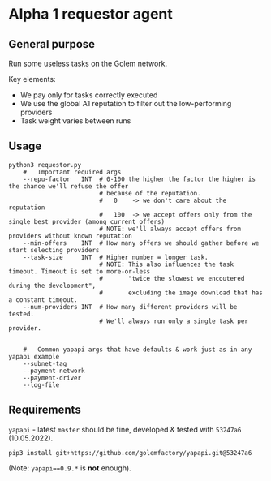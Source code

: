 #   Alpha 1 requestor agent

##  General purpose

Run some useless tasks on the Golem network.

Key elements:

*   We pay only for tasks correctly executed
*   We use the global A1 reputation to filter out the low-performing providers
*   Task weight varies between runs

##  Usage

```
python3 requestor.py 
    #   Important required args
    --repu-factor   INT  # 0-100 the higher the factor the higher is the chance we'll refuse the offer
                         # because of the reputation.
                         #   0    -> we don't care about the reputation
                         #   100  -> we accept offers only from the single best provider (among current offers)
                         # NOTE: we'll always accept offers from providers without known reputation
    --min-offers    INT  # How many offers we should gather before we start selecting providers
    --task-size     INT  # Higher number = longer task. 
                         # NOTE: This also influences the task timeout. Timeout is set to more-or-less
                         #       "twice the slowest we encoutered during the development", 
                         #       excluding the image download that has a constant timeout.
    --num-providers INT  # How many different providers will be tested.
                         # We'll always run only a single task per provider.


    #   Common yapapi args that have defaults & work just as in any yapapi example
    --subnet-tag
    --payment-network
    --payment-driver
    --log-file
```

##  Requirements

`yapapi` - latest `master` should be fine, developed & tested with `53247a6` (10.05.2022).

```
pip3 install git+https://github.com/golemfactory/yapapi.git@53247a6   
```

(Note: `yapapi==0.9.*` is **not** enough).


